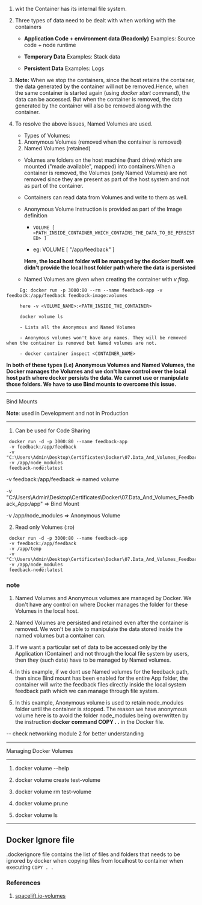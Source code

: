 1. wkt the Container has its internal file system.

2. Three types of data need to be dealt with when working with the containers

   - **Application Code + environment data (Readonly)**
     Examples: Source code + node runtime

   - **Temporary Data**
     Examples: Stack data

   - **Persistent Data**
     Examples: Logs

3. **Note:** When we stop the containers, since the host retains the container, the data generated by the container will not be removed.Hence, when the same container is started again (using _docker start_ command), the data can be accessed. But when the container is removed, the data generated by the container will also be removed along with the container.

4. To resolve the above issues, Named Volumes are used.

   - Types of Volumes:

   1. Anonymous Volumes (removed when the container is removed)
   2. Named Volumes (retained)

   - Volumes are folders on the host machine (hard drive) which are mounted ("made available", mapped) into containers.When a container is removed, the Volumes (only Named Volumes) are not removed since they are present as part of the host system and not as part of the container.

   - Containers can read data from Volumes and write to them as well.

   - Anonymous Volume Instruction is provided as part of the Image definition

     - `VOLUME [ <PATH_INSIDE_CONTAINER_WHICH_CONTAINS_THE_DATA_TO_BE_PERSISTED> ]`

     - eg: VOLUME [ "/app/feedback" ]

     **Here, the local host folder will be managed by the docker itself. we didn't provide the local host folder path where the data is persisted**

   - Named Volumes are given when creating the container with _v flag_.

```
     Eg: docker run -p 3000:80 --rm --name feedback-app -v feedback:/app/feedback feedback-image:volumes

     here -v <VOLUME_NAME>:<PATH_INSIDE_THE_CONTAINER>

     docker volume ls

     - Lists all the Anonymous and Named Volumes

     - Anonymous volumes won't have any names. They will be removed when the container is removed but Named volumes are not.

     - docker container inspect <CONTAINER_NAME>

```

**In both of these types (i.e) Anonymous Volumes and Named Volumes, the Docker manages the Volumes and we don't have control over the local host path where docker persists the data. We cannot use or manipulate those folders. We have to use Bind mounts to overcome this issue.**

---

Bind Mounts

**Note**: used in Development and not in Production

---

1. Can be used for Code Sharing

```
 docker run -d -p 3000:80 --name feedback-app
 -v feedback:/app/feedback
 -v "C:\Users\Admin\Desktop\Certificates\Docker\07.Data_And_Volumes_Feedback_App:/app"
 -v /app/node_modules
 feedback-node:latest

```

-v feedback:/app/feedback => named volume

-v "C:\Users\Admin\Desktop\Certificates\Docker\07.Data_And_Volumes_Feedback_App:/app" => Bind Mount

-v /app/node_modules => Anonymous Volume

2. Read only Volumes (:ro)

```
 docker run -d -p 3000:80 --name feedback-app
 -v feedback:/app/feedback
 -v /app/temp
 -v "C:\Users\Admin\Desktop\Certificates\Docker\07.Data_And_Volumes_Feedback_App:/app:ro"
 -v /app/node_modules
 feedback-node:latest

```

### note

1. Named Volumes and Anonymous volumes are managed by Docker. We don't have any control on where Docker manages the folder for these Volumes in the local host.

2. Named Volumes are persisted and retained even after the container is removed. We won't be able to manipulate the data stored inside the named volumes but a container can.

3. If we want a particular set of data to be accessed only by the Application (Container) and not through the local file system by users, then they (such data) have to be managed by Named volumes.

4. In this example, if we dont use Named volumes for the feedback path, then since Bind mount has been enabled for the entire App folder, the container will write the feedback files directly inside the local system feedback path which we can manage through file system.

5. In this example, Anonymous volume is used to retain node_modules folder until the container is stopped. The reason we have anonymous volume here is to avoid the folder node_modules being overwritten by the instruction **docker command COPY . .** in the Docker file.

-- check networking module 2 for better understanding

---

Managing Docker Volumes

---

1. docker volume --help

2. docker volume create test-volume

3. docker volume rm test-volume

4. docker volume prune

5. docker volume ls

---

## Docker Ignore file

.dockerignore file contains the list of files and folders that needs to be ignored by docker when copying files from localhost to container when executing `COPY . .`

### References

1. [spacelift.io-volumes](https://spacelift.io/blog/docker-volumes)
